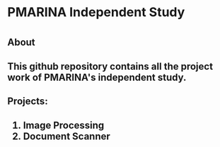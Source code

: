 <h1>PMARINA Independent Study<h1>
<h2>About<h2>
<p>This github repository contains all the project work of PMARINA's independent study.<p>
<h2>Projects:<h2>
<ol>
<li>Image Processing
<li>Document Scanner
</ol>
